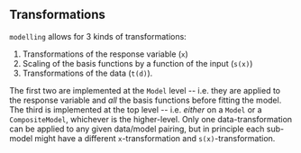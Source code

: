 ## Transformations

`modelling` allows for 3 kinds of transformations:

1. Transformations of the response variable (`x`)
2. Scaling of the basis functions by a function of the input (`s(x)`)
3. Transformations of the data (`t(d)`).

The first two are implemented at the `Model` level -- i.e. they are applied to the response variable and *all* the basis functions before fitting the model.
The third is implemented at the top level -- i.e. *either* on a `Model` or a
`CompositeModel`, whichever is the higher-level. Only one data-transformation can be
applied to any given data/model pairing, but in principle each sub-model might have
a different `x`-transformation and `s(x)`-transformation.
